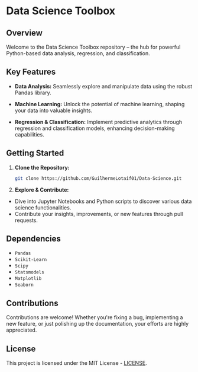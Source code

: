 # Data Science Toolbox

## Overview

Welcome to the Data Science Toolbox repository – the hub for powerful Python-based data analysis, regression, and classification.

## Key Features

- **Data Analysis:** Seamlessly explore and manipulate data using the robust Pandas library.
  
- **Machine Learning:** Unlock the potential of machine learning, shaping your data into valuable insights.

- **Regression & Classification:** Implement predictive analytics through regression and classification models, enhancing decision-making capabilities.

## Getting Started

1. **Clone the Repository:**
   ```bash
   git clone https://github.com/GuilhermeLotaif01/Data-Science.git
   
2. **Explore & Contribute:**
- Dive into Jupyter Notebooks and Python scripts to discover various data science functionalities.
- Contribute your insights, improvements, or new features through pull requests.

## Dependencies

- `Pandas`
- `Scikit-Learn`
- `Scipy`
- `Statsmodels`
- `Matplotlib`
- `Seaborn`

## Contributions

Contributions are welcome! Whether you're fixing a bug, implementing a new feature, or just polishing up the documentation, your efforts are highly appreciated.

## License

This project is licensed under the MIT License - [LICENSE](https://github.com/GuilhermeLotaif01/Data-Science/blob/main/LICENSE).


